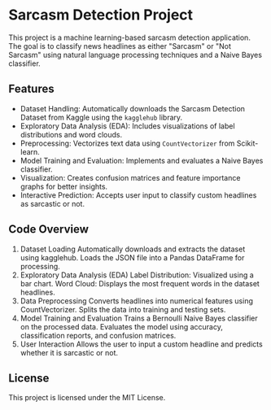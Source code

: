 # Sarcasm Detection Project

This project is a machine learning-based sarcasm detection application. The goal is to classify news headlines as either "Sarcasm" or "Not Sarcasm" using natural language processing techniques and a Naive Bayes classifier.


## Features

- Dataset Handling: Automatically downloads the Sarcasm Detection Dataset from Kaggle using the `kagglehub` library.
- Exploratory Data Analysis (EDA): Includes visualizations of label distributions and word clouds.
- Preprocessing: Vectorizes text data using `CountVectorizer` from Scikit-learn.
- Model Training and Evaluation: Implements and evaluates a Naive Bayes classifier.
- Visualization: Creates confusion matrices and feature importance graphs for better insights.
- Interactive Prediction: Accepts user input to classify custom headlines as sarcastic or not.


## Code Overview
1. Dataset Loading
Automatically downloads and extracts the dataset using kagglehub.
Loads the JSON file into a Pandas DataFrame for processing.
2. Exploratory Data Analysis (EDA)
Label Distribution: Visualized using a bar chart.
Word Cloud: Displays the most frequent words in the dataset headlines.
3. Data Preprocessing
Converts headlines into numerical features using CountVectorizer.
Splits the data into training and testing sets.
4. Model Training and Evaluation
Trains a Bernoulli Naive Bayes classifier on the processed data.
Evaluates the model using accuracy, classification reports, and confusion matrices.
5. User Interaction
Allows the user to input a custom headline and predicts whether it is sarcastic or not.


## License
This project is licensed under the MIT License.
